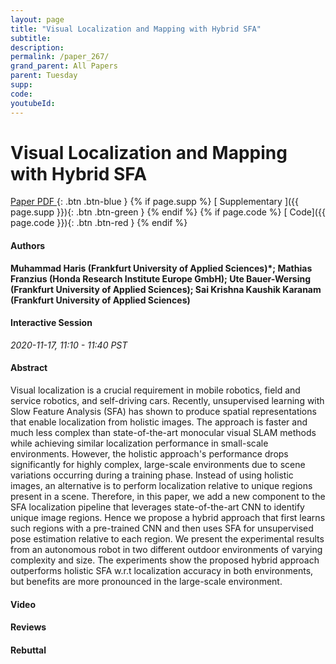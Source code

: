 ```yaml
---
layout: page
title: "Visual Localization and Mapping with Hybrid SFA"
subtitle: 
description:
permalink: /paper_267/
grand_parent: All Papers
parent: Tuesday
supp: 
code: 
youtubeId: 
---
```


# Visual Localization and Mapping with Hybrid SFA

[<i class="fa fa-file-text-o" aria-hidden="true"></i> Paper PDF ](https://drive.google.com/file/d/1SYz22RgSEj54UfXZHnr-Wxoy8szGdQO6/view){: .btn .btn-blue } {% if page.supp %} [<i class="fa fa-file-text-o" aria-hidden="true"></i> Supplementary ]({{ page.supp }}){: .btn .btn-green } {% endif %} {% if page.code %} [<i class="fa fa-github" aria-hidden="true"></i> Code]({{ page.code }}){: .btn .btn-red }
{% endif %}

#### Authors
**Muhammad Haris (Frankfurt University of Applied Sciences)*; Mathias Franzius (Honda Research Institute Europe GmbH); Ute Bauer-Wersing (Frankfurt University of Applied Sciences); Sai Krishna Kaushik Karanam  (Frankfurt University of Applied Sciences)**

#### Interactive Session
*2020-11-17, 11:10 - 11:40 PST*

#### Abstract
Visual localization is a crucial requirement in mobile robotics, field and service robotics, and self-driving cars. Recently, unsupervised learning with Slow Feature Analysis (SFA) has shown to produce spatial representations that enable localization from holistic images. The approach is faster and much less complex than state-of-the-art monocular visual SLAM methods while achieving similar localization performance in small-scale environments. However, the holistic approach's performance drops significantly for highly complex, large-scale environments due to scene variations occurring during a training phase. Instead of using holistic images, an alternative is to perform localization relative to unique regions present in a scene. Therefore, in this paper, we add a new component to the SFA localization pipeline that leverages state-of-the-art CNN to identify unique image regions. Hence we propose a hybrid approach that first learns such regions with a pre-trained CNN and then uses SFA for unsupervised pose estimation relative to each region. We present the experimental results from an autonomous robot in two different outdoor environments of varying complexity and size. The experiments show the proposed hybrid approach outperforms holistic SFA w.r.t localization accuracy in both environments, but benefits are more pronounced in the large-scale environment. 

#### Video 

#### Reviews

#### Rebuttal
